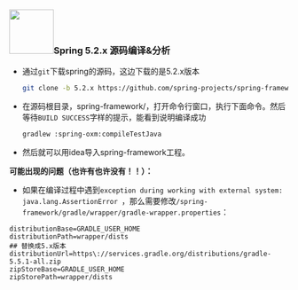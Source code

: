 ### <img src="src/docs/asciidoc/images/spring-framework.png" width="80" height="80">Spring 5.2.x 源码编译&分析

- 通过`git`下载spring的源码，这边下载的是5.2.x版本

  ```bash
  git clone -b 5.2.x https://github.com/spring-projects/spring-framework.git
  ```

- 在源码根目录，spring-framework/，打开命令行窗口，执行下面命令。然后等待`BUILD SUCCESS`字样的提示，能看到说明编译成功

  ```bash
  gradlew :spring-oxm:compileTestJava
  ```

- 然后就可以用idea导入spring-framework工程。

**可能出现的问题（也许有也许没有！！）：**

- 如果在编译过程中遇到`exception during working with external system: java.lang.AssertionError
  `，那么需要修改`/spring-framework/gradle/wrapper/gradle-wrapper.properties`：

```properties
distributionBase=GRADLE_USER_HOME
distributionPath=wrapper/dists
## 替换成5.x版本
distributionUrl=https\://services.gradle.org/distributions/gradle-5.5.1-all.zip
zipStoreBase=GRADLE_USER_HOME
zipStorePath=wrapper/dists

```
